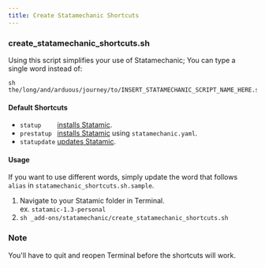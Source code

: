 ```yaml
---
title: Create Statamechanic Shortcuts
---
```


### create_statamechanic_shortcuts.sh
Using this script simplifies your use of Statamechanic; You can type a single word instead of:

    sh the/long/and/arduous/journey/to/INSERT_STATAMECHANIC_SCRIPT_NAME_HERE.sh

#### Default Shortcuts
* `statup    ` [installs Statamic](#install-statamic).
* `prestatup ` [installs Statamic](#install-statamic) using `statamechanic.yaml`.
* `statupdate` [updates Statamic](#update_statamic).

#### Usage
If you want to use different words, simply update the word that follows `alias` in `statamechanic_shortcuts.sh.sample`.

1. Navigate to your Statamic folder in Terminal.  
   <span class="label">ex.</span> `statamic-1.3-personal`
2. `sh _add-ons/statamechanic/create_statamechanic_shortcuts.sh`

### Note
You'll have to quit and reopen Terminal before the shortcuts will work.